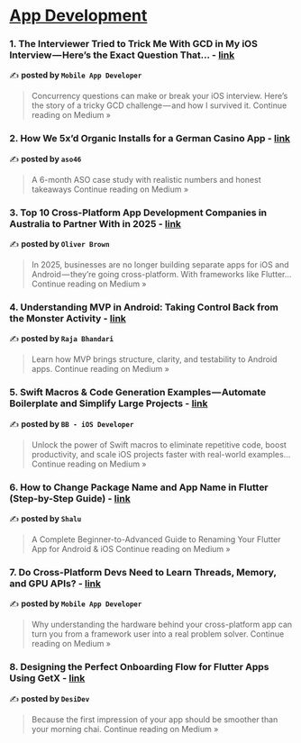 
<h1><a href=https://medium.com/tag/mobile-app-development/recommended target="_blank" rel="noopener noreferrer">App Development</a></h1>
<h3>1. The Interviewer Tried to Trick Me With GCD in My iOS Interview — Here’s the Exact Question That… - <a href="https://medium.com/@avula.koti.realpage/the-interviewer-tried-to-trick-me-with-gcd-in-my-ios-interview-heres-the-exact-question-that-7e092c776d4b?source=rss------mobile_app_development-5" target="_blank" rel="noopener noreferrer">link</a></h3>

✍️ **posted by `Mobile App Developer`**

<blockquote>Concurrency questions can make or break your iOS interview. Here’s the story of a tricky GCD challenge — and how I survived it.
Continue reading on Medium »</blockquote>

<h3>2. How We 5x’d Organic Installs for a German Casino App - <a href="https://medium.com/@aso46/how-we-5xd-organic-installs-for-a-german-casino-app-a9d0499304b1?source=rss------mobile_app_development-5" target="_blank" rel="noopener noreferrer">link</a></h3>

✍️ **posted by `aso46`**

<blockquote>A 6-month ASO case study with realistic numbers and honest takeaways
Continue reading on Medium »</blockquote>

<h3>3. Top 10 Cross-Platform App Development Companies in Australia to Partner With in 2025 - <a href="https://medium.com/@olibrown0007/top-10-cross-platform-app-development-companies-in-australia-to-partner-with-in-2025-73d9d9ef17e4?source=rss------mobile_app_development-5" target="_blank" rel="noopener noreferrer">link</a></h3>

✍️ **posted by `Oliver Brown`**

<blockquote>In 2025, businesses are no longer building separate apps for iOS and Android — they’re going cross-platform. With frameworks like Flutter…
Continue reading on Medium »</blockquote>

<h3>4. Understanding MVP in Android: Taking Control Back from the Monster Activity - <a href="https://medium.com/@rajabhandari100/understanding-mvp-in-android-taking-control-back-from-the-monster-activity-a21ae496b03e?source=rss------mobile_app_development-5" target="_blank" rel="noopener noreferrer">link</a></h3>

✍️ **posted by `Raja Bhandari`**

<blockquote>Learn how MVP brings structure, clarity, and testability to Android apps.
Continue reading on Medium »</blockquote>

<h3>5. Swift Macros & Code Generation Examples — Automate Boilerplate and Simplify Large Projects - <a href="https://medium.com/@bhumibhuva18/swift-macros-code-generation-examples-automate-boilerplate-and-simplify-large-projects-8f87521c3c7f?source=rss------mobile_app_development-5" target="_blank" rel="noopener noreferrer">link</a></h3>

✍️ **posted by `BB - iOS Developer`**

<blockquote>Unlock the power of Swift macros to eliminate repetitive code, boost productivity, and scale iOS projects faster with real-world examples…
Continue reading on Medium »</blockquote>

<h3>6. How to Change Package Name and App Name in Flutter (Step-by-Step Guide) - <a href="https://medium.com/@shalu023/how-to-change-package-name-and-app-name-in-flutter-step-by-step-guide-34afaf8583e6?source=rss------mobile_app_development-5" target="_blank" rel="noopener noreferrer">link</a></h3>

✍️ **posted by `Shalu`**

<blockquote>A Complete Beginner-to-Advanced Guide to Renaming Your Flutter App for Android & iOS
Continue reading on Medium »</blockquote>

<h3>7. Do Cross-Platform Devs Need to Learn Threads, Memory, and GPU APIs? - <a href="https://medium.com/@avula.koti.realpage/do-cross-platform-devs-need-to-learn-threads-memory-and-gpu-apis-944281ab689a?source=rss------mobile_app_development-5" target="_blank" rel="noopener noreferrer">link</a></h3>

✍️ **posted by `Mobile App Developer`**

<blockquote>Why understanding the hardware behind your cross-platform app can turn you from a framework user into a real problem solver.
Continue reading on Medium »</blockquote>

<h3>8. Designing the Perfect Onboarding Flow for Flutter Apps Using GetX - <a href="https://medium.com/@dev_droid/designing-the-perfect-onboarding-flow-for-flutter-apps-using-getx-bb4532ddddeb?source=rss------mobile_app_development-5" target="_blank" rel="noopener noreferrer">link</a></h3>

✍️ **posted by `DesiDev`**

<blockquote>Because the first impression of your app should be smoother than your morning chai.
Continue reading on Medium »</blockquote>

